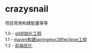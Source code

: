 crazysnail
==========

项目常用构建配置等等


1.0 - [git初始化工程](1.0.md)  
1.1 - [maven构建springmvc3的eclipse工程](1.1.md)  
1.2 - [前端优化](1.2.md)  
